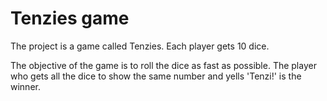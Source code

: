 # Tenzies game

 The project is a game called Tenzies. Each player gets 10 dice.

The objective of the game is to roll the dice as fast as possible. The player who gets all the dice to show the same number and yells 'Tenzi!' is the winner.
